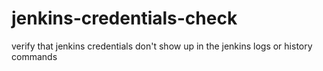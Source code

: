 # jenkins-credentials-check
verify that jenkins credentials don't show up in the jenkins logs or history commands
